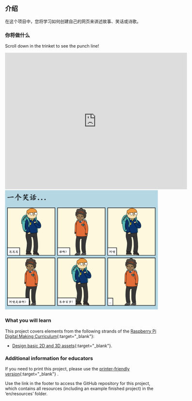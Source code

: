 ## 介绍

在这个项目中，您将学习如何创建自己的网页来讲述故事、笑话或诗歌。

### 你将做什么

Scroll down in the trinket to see the punch line!

<div class="trinket">
  <iframe src="https://trinket.io/embed/html/c8afdef912?outputOnly=true&start=result" width="600" height="450" frameborder="0" marginwidth="0" marginheight="0" allowfullscreen>
  </iframe>
  <img src="images/story-final.png">
</div>

### What you will learn

This project covers elements from the following strands of the [Raspberry Pi Digital Making Curriculum](http://rpf.io/curriculum){:target="_blank"}:

+ [Design basic 2D and 3D assets](https://www.raspberrypi.org/curriculum/design/creator){:target="_blank"}.

### Additional information for educators

If you need to print this project, please use the [printer-friendly version](https://projects.raspberrypi.org/en/projects/tell-a-story/print){:target="_blank"} .

Use the link in the footer to access the GitHub repository for this project, which contains all resources (including an example finished project) in the ‘en/resources’ folder.